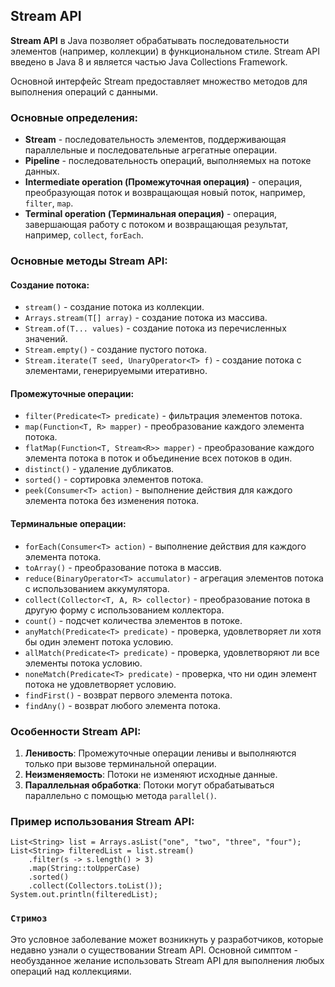 ## Stream API

**Stream API** в Java позволяет обрабатывать последовательности элементов (например, коллекции) в функциональном стиле.
Stream API введено в Java 8 и является частью Java Collections Framework.

Основной интерфейс Stream предоставляет множество методов для выполнения операций с данными.

### Основные определения:

- **Stream** - последовательность элементов, поддерживающая параллельные и последовательные агрегатные операции.
- **Pipeline** - последовательность операций, выполняемых на потоке данных.
- **Intermediate operation (Промежуточная операция)** - операция, преобразующая поток и возвращающая новый поток, например, `filter`, `map`.
- **Terminal operation (Терминальная операция)** - операция, завершающая работу с потоком и возвращающая результат, например, `collect`, `forEach`.

### Основные методы Stream API:

#### Создание потока:

- `stream()` - создание потока из коллекции.
- `Arrays.stream(T[] array)` - создание потока из массива.
- `Stream.of(T... values)` - создание потока из перечисленных значений.
- `Stream.empty()` - создание пустого потока.
- `Stream.iterate(T seed, UnaryOperator<T> f)` - создание потока с элементами, генерируемыми итеративно.

#### Промежуточные операции:

- `filter(Predicate<T> predicate)` - фильтрация элементов потока.
- `map(Function<T, R> mapper)` - преобразование каждого элемента потока.
- `flatMap(Function<T, Stream<R>> mapper)` - преобразование каждого элемента потока в поток и объединение всех потоков в один.
- `distinct()` - удаление дубликатов.
- `sorted()` - сортировка элементов потока.
- `peek(Consumer<T> action)` - выполнение действия для каждого элемента потока без изменения потока.

#### Терминальные операции:

- `forEach(Consumer<T> action)` - выполнение действия для каждого элемента потока.
- `toArray()` - преобразование потока в массив.
- `reduce(BinaryOperator<T> accumulator)` - агрегация элементов потока с использованием аккумулятора.
- `collect(Collector<T, A, R> collector)` - преобразование потока в другую форму с использованием коллектора.
- `count()` - подсчет количества элементов в потоке.
- `anyMatch(Predicate<T> predicate)` - проверка, удовлетворяет ли хотя бы один элемент потока условию.
- `allMatch(Predicate<T> predicate)` - проверка, удовлетворяют ли все элементы потока условию.
- `noneMatch(Predicate<T> predicate)` - проверка, что ни один элемент потока не удовлетворяет условию.
- `findFirst()` - возврат первого элемента потока.
- `findAny()` - возврат любого элемента потока.

### Особенности Stream API:

1. **Ленивость**: Промежуточные операции ленивы и выполняются только при вызове терминальной операции.
2. **Неизменяемость**: Потоки не изменяют исходные данные.
3. **Параллельная обработка**: Потоки могут обрабатываться параллельно с помощью метода `parallel()`.

### Пример использования Stream API:

```
List<String> list = Arrays.asList("one", "two", "three", "four");
List<String> filteredList = list.stream()
    .filter(s -> s.length() > 3)
    .map(String::toUpperCase)
    .sorted()
    .collect(Collectors.toList());
System.out.println(filteredList);
```

### `Стримоз`

Это условное заболевание может возникнуть у разработчиков, которые недавно узнали о существовании Stream API.
Основной симптом - необузданное желание использовать Stream API для выполнения любых операций над коллекциями.
